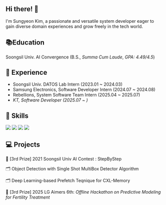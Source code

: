 ## Hi there! 👋

I'm Sungyeon Kim, a passionate and versatile system developer eager to gain diverse domain experiences and grow freely in the tech world.

## 📚Education
Soongsil Univ. AI Convergence (B.S., _Summa Cum Laude_, _GPA: 4.49/4.5_)  

## 💼 Experience
- Soongsil Univ. DATOS Lab Intern (2023.01 ~ 2024.03)
- Samsung Electronics, Software Developer Intern (2024.07 ~ 2024.08)
- Rebellions, System Software Team Intern (2025.04 ~ 2025.07)
- _KT, Software Developer (2025.07 ~ )_

## 🚀 Skills
<img src="https://img.shields.io/badge/pytorch-20232a.svg?style=for-the-badge&logo=pytorch&logoColor=#EE4C2C" /> <img src="https://img.shields.io/badge/python-20232a.svg?style=for-the-badge&logo=python&logoColor=#3776AB" /> <img src="https://img.shields.io/badge/django-20232a.svg?style=for-the-badge&logo=django&logoColor=#092E20" /> <img src="https://img.shields.io/badge/c%2fc++-20232a.svg?style=for-the-badge&logo=c&logoColor=#A8B9CC" />


## 💻 Projects
🥉 [3rd Prize] 2021 Soongsil Univ AI Contest : StepByStep

🗂️ Object Detection with Single Shot MultiBox Detector Algorithm

🗂️ Deep Learning-based Prefetch Teqnique for CXL-Memory

🥉 [3rd Prize] 2025 LG Aimers 6th: _Offline Hackathon on Predictive Modeling for Fertility Treatment_

<!--
**tjddus0403/tjddus0403** is a ✨ _special_ ✨ repository because its `README.md` (this file) appears on your GitHub profile.

Here are some ideas to get you started:

- 🔭 I’m currently working on ...
- 🌱 I’m currently learning ...
- 👯 I’m looking to collaborate on ...
- 🤔 I’m looking for help with ...
- 💬 Ask me about ...
- 📫 How to reach me: ...
- 😄 Pronouns: ...
- ⚡ Fun fact: ...
-->
